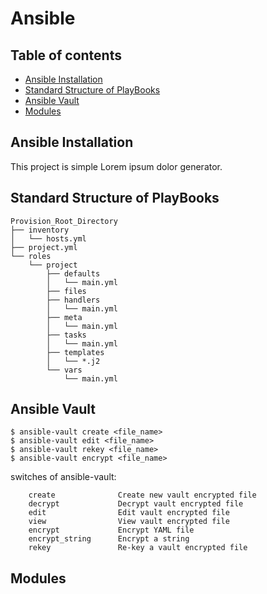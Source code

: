 # Ansible

## Table of contents
* [Ansible Installation](#ansible-installation)
* [Standard Structure of PlayBooks](#standard-structure-of-playBooks)
* [Ansible Vault](#ansible-vault)
* [Modules](#modules)

## Ansible Installation
This project is simple Lorem ipsum dolor generator.
	
## Standard Structure of PlayBooks

```
Provision_Root_Directory
├── inventory
│   └── hosts.yml
├── project.yml
└── roles
    └── project
        ├── defaults
        │   └── main.yml
        ├── files
        ├── handlers
        │   └── main.yml
        ├── meta
        │   └── main.yml
        ├── tasks
        │   └── main.yml
        ├── templates
        │   └── *.j2
        └── vars
            └── main.yml
```

## Ansible Vault
```
$ ansible-vault create <file_name>
$ ansible-vault edit <file_name>
$ ansible-vault rekey <file_name>
$ ansible-vault encrypt <file_name>
```
switches of ansible-vault:
```
    create              Create new vault encrypted file
    decrypt             Decrypt vault encrypted file
    edit                Edit vault encrypted file
    view                View vault encrypted file
    encrypt             Encrypt YAML file
    encrypt_string      Encrypt a string
    rekey               Re-key a vault encrypted file
```
## Modules


